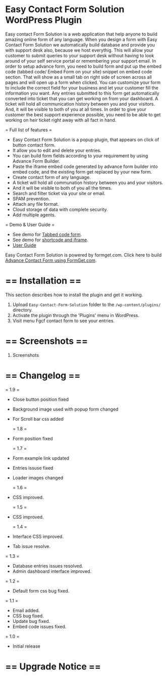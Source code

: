 # Easy Contact Form Solution WordPress Plugin

Easy contact Form Solution is a web application that help anyone to build amazing online form of any language. When you design a form with Easy Contact Form Solution we automatically build database and provide you with support desk also, because we host everythig. This will allow your customer to submit queries to your support desk without having to look around of your self service portal or remembering your support email.
       In order to setup advance form, you need to build form and put up the embed code (tabbed code/ Embed Form on your site) snippet on embed code section. That will show as a small tab on right side of screen across all pages and will open up a form when clicked. 
	  You can customize your form to include the correct field for your business and let your customer fill the information you want. Any entries submitted to this form get automatically converted into ticket that you can get working on from your dashboard. A ticket will hold all communication history between  you and your visitors. And, it will be visible to both of you at all times. In order to give your customer the best support experience possible, you need to be able to get working on heir ticket right away with all fact in hand. 


= Full list of features =

* Easy Contact Form Solution is a popup plugin, that appears on click of button contact form. 
* It allow you to edit and delete your entries.
* You can build form fields according to your requirement by using Advance Form Builder.
* Paste the iframe embed code generated by advance form builder into embed code, and the existing form get replaced by your new form. 
* Create contact form of any language.
* A ticket will hold all communation history between you and your visitors.
* And it will be visible to both of you all the times.
* Search and filter ticket via your site or email.
* SPAM prevention.
* Attach any file format.
* Cloud storage of data with complete security.
* Add multiple agents.
  
= Demo & User Guide =
* See demo for [Tabbed code form](http://www.formget.com/).
* See demo for [shortcode and iframe](http://www.formget.com/contact-us/).
* [User Guide](http://wordpress.org/plugins/easy-contact-form-solution/screenshots/)

Easy Contact Form Solution is powered by formget.com.
Click here to build [Advance Contact Form using FormGet.com](http://formget.com).



# == Installation ==

This section describes how to install the plugin and get it working.

1. Upload `Easy-Contact-Form-Solution` folder to the `/wp-content/plugins/` directory.
1. Activate the plugin through the 'Plugins' menu in WordPress.
1. Visit menu Fgcf contact form to see your entries.


# == Screenshots ==

1. Screenshots
 
 
# == Changelog ==
  = 1.9 = 
* Close button position fixed
* Background image used with popup form changed
* For Scroll bar css added   
  
  = 1.8 =
* Form position fixed  
 
  = 1.7 =
* Form example link updated
* Entries issuse fixed
* Loader images changed  
 
  = 1.6 =
* CSS improved.

   = 1.5 =
* CSS improved.
 
  = 1.4 =
* Interface CSS improved.
* Tab issue resolve.
 
 = 1.3 =
* Database entries issues resolved.
* Admin dashboard interface improved.

 
 = 1.2 =
* Default form css bug fixed.

 
= 1.1 =
* Email added.
* CSS bug fixed.
* Update bug fixed.
* Embed code issues fixed.

= 1.0  =
* Initial release

# == Upgrade Notice ==
